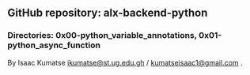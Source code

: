 ## GitHub repository: alx-backend-python
### Directories:  0x00-python_variable_annotations, 0x01-python_async_function
By Isaac Kumatse ikumatse@st.ug.edu.gh / kumatseisaac1@gmail.com
.